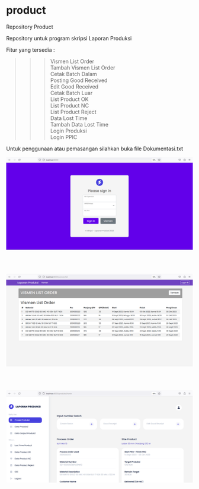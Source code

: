 # product

Repository Product

Repository untuk program skripsi Laporan Produksi

Fitur yang tersedia :

> > > Vismen List Order <br>
> > > Tambah Vismen List Order <br>
> > > Cetak Batch Dalam <br>
> > > Posting Good Received <br>
> > > Edit Good Received <br>
> > > Cetak Batch Luar <br>
> > > List Product OK <br>
> > > List Product NC <br>
> > > List Product Reject <br>
> > > Data Lost Time <br>
> > > Tambah Data Lost Time <br>
> > > Login Produksi <br>
> > > Login PPIC <br>

Untuk penggunaan atau pemasangan silahkan buka file Dokumentasi.txt

<p align="center"><img src="public/assets/img/program/IMG-Login.png"></p> <br><br>
<p align="center"><img src="public/assets/img/program/IMG-Vismen-list.png"></p> <br><br>
<p align="center"><img src="public/assets/img/program/IMG-Halaman-produksi.png"></p> <br><br>
